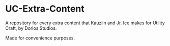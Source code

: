 # UC-Extra-Content
A repository for every extra content that Kauziin and Jr. Ice makes for Utility Craft, by Dorios Studios.

Made for convenience purposes.
